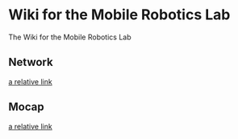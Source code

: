 # Wiki for the Mobile Robotics Lab
The Wiki for the Mobile Robotics Lab


## Network
[a relative link](network.md)

## Mocap
[a relative link](mocap.md)